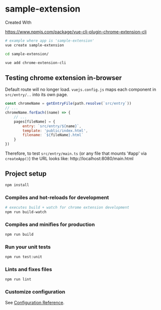 # sample-extension

Created With

https://www.npmjs.com/package/vue-cli-plugin-chrome-extension-cli

```bash
# example where app is 'sample-extension'
vue create sample-extension

cd sample-extension/

vue add chrome-extension-cli
```

## Testing chrome extension in-browser

Default route will no longer load. `vuejs.config.js` maps each component
in `src/entry/..` into its own page.

```js
const chromeName = getEntryFile(path.resolve(`src/entry`))
// ...
chromeName.forEach((name) => {
    // ...
    pages[fileName] = {
        entry: `src/entry/${name}`,
        template: 'public/index.html',
        filename: `${fileName}.html`
    }
})
```

Therefore, to test `src/entry/main.ts` (or any file that mounts '#app' via `createApp()`)
the URL looks like:  http://localhost:8080/main.html

## Project setup

```bash
npm install
```

### Compiles and hot-reloads for development

```bash
# executes build + watch for chrome extension development
npm run build-watch
```

### Compiles and minifies for production

```bash
npm run build
```

### Run your unit tests

```bash
npm run test:unit
```

### Lints and fixes files

```bash
npm run lint
```

### Customize configuration
See [Configuration Reference](https://cli.vuejs.org/config/).
